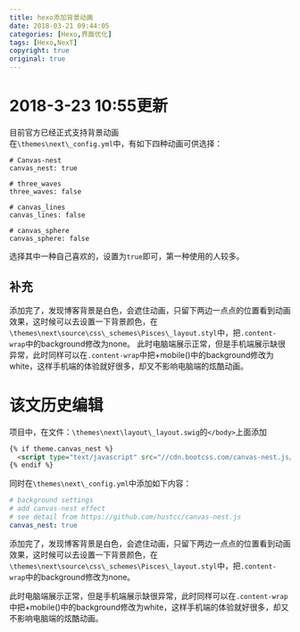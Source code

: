 ```yaml
---
title: hexo添加背景动画
date: 2018-03-21 09:44:05
categories: [Hexo,界面优化]
tags: [Hexo,NexT]
copyright: true
original: true
---
```

# 2018-3-23 10:55更新  
目前官方已经正式支持背景动画  
在`\themes\next\_config.yml`中，有如下四种动画可供选择：  
```text
# Canvas-nest
canvas_nest: true

# three_waves
three_waves: false

# canvas_lines
canvas_lines: false

# canvas_sphere
canvas_sphere: false
```
选择其中一种自己喜欢的，设置为`true`即可，第一种使用的人较多。

## 补充  
添加完了，发现博客背景是白色，会遮住动画，只留下两边一点点的位置看到动画效果，这时候可以去设置一下背景颜色，在`\themes\next\source\css\_schemes\Pisces\_layout.styl`中，把`.content-wrap`中的background修改为none。
此时电脑端展示正常，但是手机端展示缺很异常，此时同样可以在`.content-wrap`中把+mobile()中的background修改为white，这样手机端的体验就好很多，却又不影响电脑端的炫酷动画。

# 该文历史编辑
项目中，在文件：`\themes\next\layout\_layout.swig`的`</body>`上面添加  
<!-- more -->
```html
{% if theme.canvas_nest %}
  <script type="text/javascript" src="//cdn.bootcss.com/canvas-nest.js/1.0.0/canvas-nest.min.js"></script>
{% endif %}
```
同时在`\themes\next\_config.yml`中添加如下内容：    
```yml
# background settings
# add canvas-nest effect
# see detail from https://github.com/hustcc/canvas-nest.js
canvas_nest: true
```
添加完了，发现博客背景是白色，会遮住动画，只留下两边一点点的位置看到动画效果，这时候可以去设置一下背景颜色，在`\themes\next\source\css\_schemes\Pisces\_layout.styl`中，把`.content-wrap`中的background修改为none。  

此时电脑端展示正常，但是手机端展示缺很异常，此时同样可以在`.content-wrap`中把+mobile()中的background修改为white，这样手机端的体验就好很多，却又不影响电脑端的炫酷动画。    
